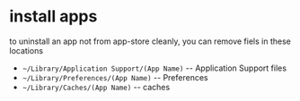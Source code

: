 # install apps

to uninstall an app not from app-store cleanly, you can remove fiels in these locations

* `~/Library/Application Support/(App Name)` -- Application Support files
* `~/Library/Preferences/(App Name)` -- Preferences
* `~/Library/Caches/(App Name)` -- caches
